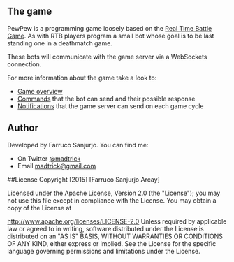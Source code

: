 ## The game

PewPew is a programming game loosely based on the [Real Time Battle Game](http://realtimebattle.sourceforge.net/). As with RTB players program a small bot whose goal is to be last standing one in a deathmatch game.

These bots will communicate with the game server via a WebSockets connection.

For more information about the game take a look to:

- [Game overview](./game.md)
- [Commands](./commands.md) that the bot can send and their possible response
- [Notifications](./notifications.md) that the game server can send on each game cycle

## Author
Developed by Farruco Sanjurjo. You can find me:

 * On Twitter [@madtrick](https://twitter.com/madtrick)
 * Email madtrick@gmail.com
 
##License
Copyright [2015] [Farruco Sanjurjo Arcay]

Licensed under the Apache License, Version 2.0 (the "License"); you may not use this file except in compliance with the License. You may obtain a copy of the License at

http://www.apache.org/licenses/LICENSE-2.0 Unless required by applicable law or agreed to in writing, software distributed under the License is distributed on an "AS IS" BASIS, WITHOUT WARRANTIES OR CONDITIONS OF ANY KIND, either express or implied. See the License for the specific language governing permissions and limitations under the License.
